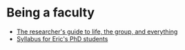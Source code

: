 Being a faculty
=========================

- [The researcher's guide to life, the group, and everything](http://hci.stanford.edu/msb/gettingstarted/)
- [Syllabus for Eric's PhD students](https://docs.google.com/document/d/11D3kHElzS2HQxTwPqcaTnU5HCJ8WGE5brTXI4KLf4dM/edit#heading=h.5gudrtp266fr)
